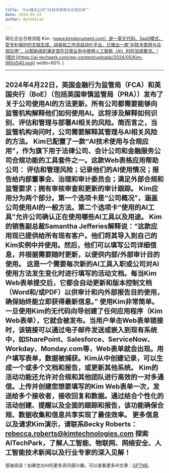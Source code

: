 ```yaml
---
title: 'Kim推出公司“AI技术使用与合规应用”'
date: 2024-05-24
author: ByteAILab

---
```


简化企业合规流程
Kim（www.kimdocument.com）是一家无代码、SaaS模式、受专利保护的文档生成、组装和工作流自动化平台，已推出一款“AI技术使用与合规应用”，以帮助组织满足其在日常业务中使用人工智能（AI）时的法规要求。![图片](https://ai-techpark.com/wp-content/uploads/2024/05/Kim-960x540.jpg){ width=60% }

---

2024年4月22日，英国金融行为监管局（FCA）和英国央行（BoE）（包括英国审慎监管局（PRA））发布了关于公司使用AI的方法更新。所有公司都需要能够向监管机构解释他们如何使用AI。这将涉及解释如何识别、评估和管理与部署AI相关的风险。简而言之，当监管机构询问时，公司需要解释其管理与AI相关风险的方法。
Kim已配置了一款“AI技术使用与合规应用”，作为旗下用于法律公司、会计公司和金融服务公司合规功能的工具套件之一。这款Web表格应用帮助公司：
评估和管理风险；记录他们的AI使用情况；报告给内部董事会、治理和审计委员会；满足外部合规和监管要求；拥有审核审查和更新的审计跟踪。
Kim应用分为两个部分。第一个选项卡是“公司概况”，涵盖公司使用AI的一般方法。第二个选项卡“使用的AI工具”允许公司确认正在使用哪些AI工具以及用途。
Kim的销售副总裁Samantha Jefferies解释说：“这款应用现已提供给所有现有客户。他们将其导入到自己的Kim实例中并使用。然后，他们可以填写公司详细信息，并根据需要随时更新，以便供内部/外部审计目的使用。
这是一个需要每次新的AI工具入职或公司对AI使用方法发生变化时进行填写的活动文档。每当Kim Web表单提交后，它都会自动更新和版本控制文档（Word和/或PDF）以供审计和内外部报告目的使用，确保始终能立即获得最新信息。”
使用Kim非常简单。一旦使用Kim的无代码向导创建了任何应用程序（Kim Web表单），它就会被发布。当用户单击Web表单链接时，该链接可以通过电子邮件发送或嵌入到现有系统中，如SharePoint、Salesforce、ServiceNow、Workday、Monday.com等，Web表单就会出现。用户填写表单，数据被捕获。Kim从中创建记录，可以生成一个或多个文档和报告，或更新其他系统。
Kim的活动功能还允许对合规和其他团队进行高效的一对多通信。上传并创建您想要填写的Kim Web表单一次，发送给多个接收者，接收回复和数据。通过结合个性化的活动创建、提醒以及全面的跟踪和报告，该功能确保合规、数据收集和信息共享实现了最佳效率。
更多信息以及请求Kim演示，请联系Becky Roberts：rebecca.roberts@kimtechnologies.com
探索AITechPark，了解人工智能、物联网、网络安全、人工智能技术新闻以及行业专家的深入见解！
---
感谢阅读！如果您对AI的更多资讯感兴趣，可以查看更多AI文章：[GPTNB](https://gptnb.com)。